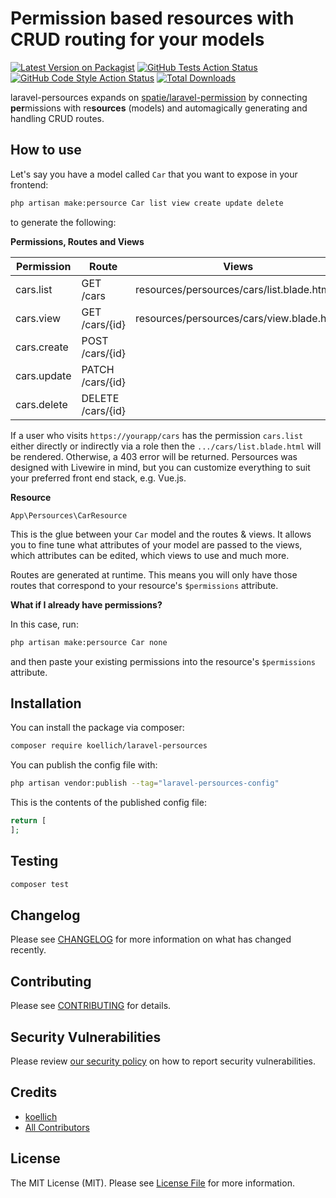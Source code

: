 # Permission based resources with CRUD routing for your models

[![Latest Version on Packagist](https://img.shields.io/packagist/v/koellich/laravel-persources.svg?style=flat-square)](https://packagist.org/packages/koellich/laravel-persources)
[![GitHub Tests Action Status](https://img.shields.io/github/actions/workflow/status/koellich/laravel-persources/run-tests.yml?branch=main&label=tests&style=flat-square)](https://github.com/koellich/laravel-persources/actions?query=workflow%3Arun-tests+branch%3Amain)
[![GitHub Code Style Action Status](https://img.shields.io/github/actions/workflow/status/koellich/laravel-persources/fix-php-code-style-issues.yml?branch=main&label=code%20style&style=flat-square)](https://github.com/koellich/laravel-persources/actions?query=workflow%3A"Fix+PHP+code+style+issues"+branch%3Amain)
[![Total Downloads](https://img.shields.io/packagist/dt/koellich/laravel-persources.svg?style=flat-square)](https://packagist.org/packages/koellich/laravel-persources)

laravel-persources expands on [spatie/laravel-permission](https://spatie.be/docs/laravel-permission) by connecting **per**missions with re**sources** (models) and automagically generating and handling CRUD routes.


## How to use

Let's say you have a model called ```Car``` that you want to expose in your frontend:

```bash
php artisan make:persource Car list view create update delete
```

to generate the following:

**Permissions, Routes and Views**

| Permission  | Route             | Views                                     |
|-------------|-------------------|-------------------------------------------|
| cars.list   | GET /cars         | resources/persources/cars/list.blade.html |
| cars.view   | GET /cars/{id}    | resources/persources/cars/view.blade.html |
| cars.create | POST /cars/{id}   |                                           |
| cars.update | PATCH /cars/{id}  |                                           |
| cars.delete | DELETE /cars/{id} |                                           |

If a user who visits `https://yourapp/cars` has the permission `cars.list` either directly or indirectly via a role then the `.../cars/list.blade.html` will be rendered. Otherwise, a 403 error will be returned.
Persources was designed with Livewire in mind, but you can customize everything to suit your preferred front end stack, e.g. Vue.js.

**Resource**

`App\Persources\CarResource` 

This is the glue between your ```Car``` model and the routes & views. 
It allows you to fine tune what attributes of your model are passed to the views, which attributes can be edited, which views to use and much more.

Routes are generated at runtime. This means you will only have those routes that correspond to your resource's `$permissions` attribute.

**What if I already have permissions?**

In this case, run:
```bash
php artisan make:persource Car none
```

and then paste your existing permissions into the resource's `$permissions` attribute.

## Installation

You can install the package via composer:

```bash
composer require koellich/laravel-persources
```

You can publish the config file with:

```bash
php artisan vendor:publish --tag="laravel-persources-config"
```

This is the contents of the published config file:

```php
return [
];
```

## Testing

```bash
composer test
```

## Changelog

Please see [CHANGELOG](CHANGELOG.md) for more information on what has changed recently.

## Contributing

Please see [CONTRIBUTING](CONTRIBUTING.md) for details.

## Security Vulnerabilities

Please review [our security policy](../../security/policy) on how to report security vulnerabilities.

## Credits

- [koellich](https://github.com/koellich)
- [All Contributors](../../contributors)

## License

The MIT License (MIT). Please see [License File](LICENSE.md) for more information.
